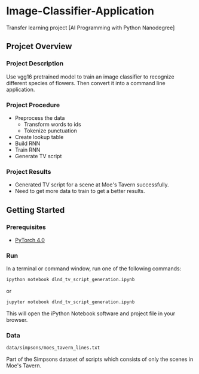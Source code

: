 # Image-Classifier-Application
Transfer learning project [AI Programming with Python Nanodegree]

## Projcet Overview
### Project Description
Use vgg16 pretrained model to train an image classifier to recognize different species of flowers. Then convert it into a command line application.

### Project Procedure
- Preprocess the data
  - Transform words to ids
  - Tokenize punctuation
- Create lookup table
- Build RNN
- Train RNN
- Generate TV script

### Project Results
- Generated TV script for a scene at Moe's Tavern successfully.
- Need to get more data to train to get a better results.


## Getting Started
### Prerequisites
- [PyTorch 4.0](https://pytorch.org/get-started/locally/)

### Run
In a terminal or command window, run one of the following commands:

```bash
ipython notebook dlnd_tv_script_generation.ipynb
```  
or
```bash
jupyter notebook dlnd_tv_script_generation.ipynb
```

This will open the iPython Notebook software and project file in your browser.

### Data
```bash
data/simpsons/moes_tavern_lines.txt
```  
Part of the Simpsons dataset of scripts which consists of only the scenes in Moe's Tavern.
